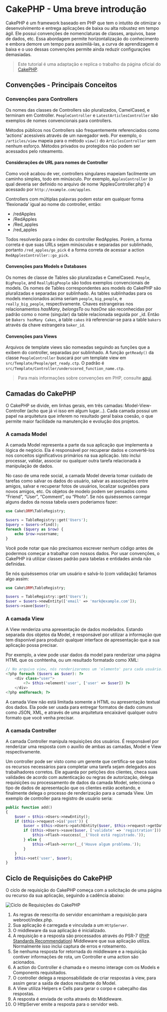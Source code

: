 # CakePHP - Uma breve introdução

CakePHP é um framework baseado em PHP que tem o intutito de otimizar o desenvolvimento e entrega aplicações de baixa ou alta robustez em tempo ágil.
Ele possui convenções de nomenclaturas de classes, arquivos, base de dados, etc. Essa abordagem permite horizontalização do conhecimento e embora demore um tempo para assimilá-las, a curva de aprendizagem é baixa e o uso dessas convenções permite ainda reduzir configurações demasiadas. 

>Este tutorial é uma adaptação e replica o trabalho da página oficial do [CakePHP](https://book.cakephp.org/3.0/en/index.html).

## Convenções - Principais Conceitos

### Convenções para Controllers

Os nomes das classes de Controllers são pluralizados, CamelCased, e terminam em Controller. `PeopleController` e `LatestArticlesController` são exemplos de nomes convencionais para controllers.

Métodos públicos nos Controllers são frequentemente referenciados como ‘actions’ acessíveis através de um navegador web. Por exemplo, o `/articles/view` mapeia para o método `view()` do `ArticlesController` sem nenhum esforço. Métodos privados ou protegidos não podem ser acessados pelo roteamento.

#### Considerações de URL para nomes de Controller

Como você acabou de ver, controllers singulares mapeiam facilmente um caminho simples, todo em minúsculo. Por exemplo, `ApplesController` (o qual deveria ser definido no arquivo de nome ‘ApplesController.php’) é acessado por `http://example.com/apples`.

Controllers com múltiplas palavras podem estar em qualquer forma ‘flexionada’ igual ao nome do controller, então:

* /redApples
* /RedApples
* /Red_apples
* /red_apples

Todos resolverão para o index do controller RedApples. Porém, a forma correta é que suas URLs sejam minúsculas e separadas por sublinhado, portanto `/red_apples/go_pick` é a forma correta de acessar a action `RedApplesController::go_pick`.

#### Convenções para Models e Databases

Os nomes de classe de Tables são pluralizadas e CamelCased. `People`, `BigPeople`, and `ReallyBigPeople` são todos exemplos convencionais de models.
Os nomes de Tables correspondentes aos models do CakePHP são pluralizadas e separadas por sublinhado. As tables sublinhadas para os models mencionados acima seriam `people`, `big_people`, e `really_big_people`, respectivamente.
Chaves estrangeiras nos relacionamentos *hasMany*, *belongsTo* ou *hasOne* são reconhecidas por padrão como o nome (singular) da table relacionada seguida por _id. Então se `Bakers hasMany Cakes`, a table `cakes` irá referenciar-se para a table `bakers` através da chave estrangeira `baker_id`.

#### Convenções para Views

Arquivos de template views são nomeadas seguindo as funções que a exibem do controller, separadas por sublinhado. A função `getReady()` da classe `PeopleController` buscará por um template view em `src/Template/People/get_ready.ctp`. O padrão é `src/Template/Controller/underscored_function_name.ctp`.

> Para mais informações sobre convenções em PHP, consulte [aqui](https://book.cakephp.org/3.0/pt/intro/conventions.html).

## Camadas do CakePHP

O CakePHP se divide, em linhas gerais, em três camadas: Model-View-Controller (acho que já vi isso em algum lugar...). Cada camada possui um papel na arquitetura que inferem no resultado geral baixa coesão, o que permite maior facilidade na manutenção e evolução dos projetos.

### A camada Model
A camada Model representa a parte da sua aplicação que implementa a lógica de negócio. Ela é responsável por recuperar dados e convertê-los nos conceitos significativos primários na sua aplicação. Isto inclui processar, validar, associar ou qualquer outra tarefa relacionada à manipulação de dados.

No caso de uma rede social, a camada Model deveria tomar cuidado de tarefas como salvar os dados do usuário, salvar as associações entre amigos, salvar e recuperar fotos de usuários, localizar sugestões para novos amigos, etc. Os objetos de modelo podem ser pensados como “Friend”, “User”, “Comment”, ou “Photo”. Se nós quiséssemos carregar alguns dados da nossa tabela users poderiamos fazer:

```php
use Cake\ORM\TableRegistry;

$users = TableRegistry::get('Users');
$query = $users->find();
foreach ($query as $row) {
    echo $row->username;
}
```
Você pode notar que não precisamos escrever nenhum código antes de podermos começar a trabalhar com nossos dados. Por usar convenções, o CakePHP irá utilizar classes padrão para tabelas e entidades ainda não definidas.

Se nós quiséssemos criar um usuário e salvá-lo (com validação) fariamos algo assim:

```php
use Cake\ORM\TableRegistry;

$users = TableRegistry::get('Users');
$user = $users->newEntity(['email' => 'mark@example.com']);
$users->save($user);
```

### A camada View
A View renderiza uma apresentação de dados modelados. Estando separada dos objetos da Model, é responsável por utilizar a informação que tem disponível para produzir qualquer interface de apresentação que a sua aplicação possa precisar.

Por exemplo, a view pode usar dados da model para renderizar uma página HTML que os conhtenha, ou um resultado formatado como XML:

```php
// No arquivo view, nós renderizaremos um 'elemento' para cada usuário.
<?php foreach ($users as $user): ?>
    <div class="user">
        <?= $this->element('user', ['user' => $user]) ?>
    </div>
<?php endforeach; ?>
```
A camada View não está limitada somente a HTML ou apresentação textual dos dados. Ela pode ser usada para entregar formatos de dado comuns como JSON, XML, e através de uma arquitetura encaixável qualquer outro formato que você venha precisar.

### A camada Controller

A camada Controller manipula requisições dos usuários. É responsável por renderizar uma resposta com o auxílio de ambas as camadas, Model e View respectivamente.

Um controller pode ser visto como um gerente que certifica-se que todos os recursos necessários para completar uma tarefa sejam delegados aos trabalhadores corretos. Ele aguarda por petições dos clientes, checa suas validades de acordo com autenticação ou regras de autorização, delega requisições ou processamento de dados da camada Model, selecciona o tipo de dados de apresentação que os clientes estão aceitando, e finalmente delega o processo de renderização para a camada View. Um exemplo de controller para registro de usuário seria:

```php
public function add()
{
    $user = $this->Users->newEntity();
    if ($this->request->is('post')) {
        $user = $this->Users->patchEntity($user, $this->request->getData());
        if ($this->Users->save($user, ['validate' => 'registration'])) {
            $this->Flash->success(__('Você está registrado.'));
        } else {
            $this->Flash->error(__('Houve algum problema.'));
        }
    }
    $this->set('user', $user);
}
```

## Ciclo de Requisições do CakePHP

O cíclo de requisição do CakePHP começa com a solicitação de uma página ou recurso da sua aplicação, seguindo a cadência abaixo:

![Ciclo de Requisições do CakePHP](/img/ciclo-cake.png)

1. As regras de reescrita do servidor encaminham a requisição para webroot/index.php.
2. Sua aplicação é carregada e vinculada a um `HttpServer`.
3. O middleware da sua aplicação é inicializado.
4. A requisição e a resposta são processados através do PSR-7 ([PHP Standards Recommendation](https://pt.stackoverflow.com/questions/32295/o-que-significa-psr)) Middleware que sua aplicação utiliza. Normalmente isso inclui captura de erros e roteamento.
5. Se nenhuma resposta for retornada do middleware e a requisição contiver informações de rota, um Controller e uma action são acionados.
6. A action do Controller é chamada e o mesmo interage com os Models e Components requisitados.
7. O controller delega a responsabilidade de criar respostas à view, para assim gerar a saída de dados resultante do Model.
8. A View utiliza Helpers e Cells para gerar o corpo e cabeçalho das respostas.
9. A resposta é enviada de volta através do Middleware.
10. O HttpServer emite a resposta para o servidor web.
